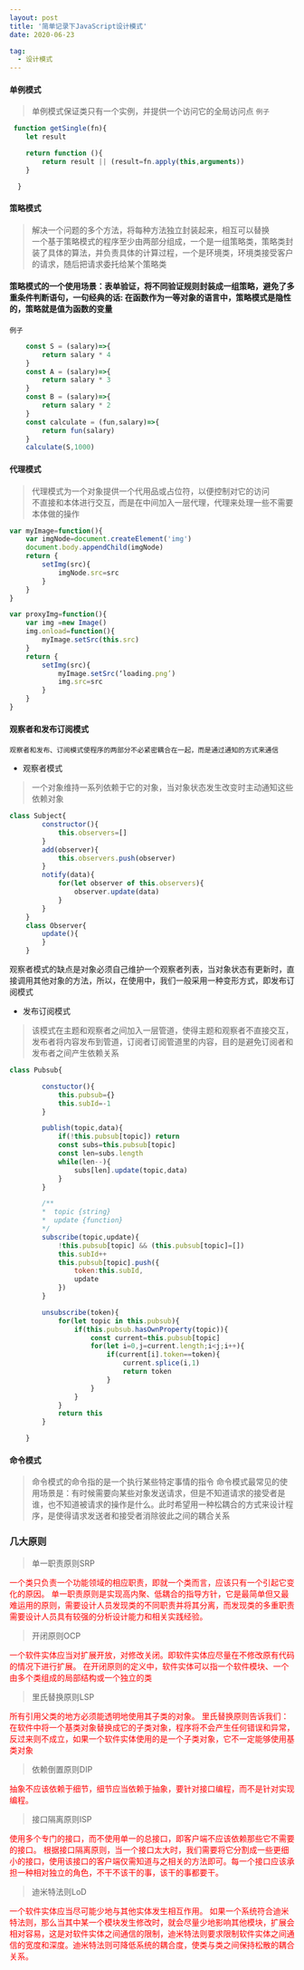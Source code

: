 ```yaml
---
layout: post
title: '简单记录下JavaScript设计模式'
date: 2020-06-23

tag:
  - 设计模式
---
```


#### 单例模式 
> 单例模式保证类只有一个实例，并提供一个访问它的全局访问点
`例子`
```js
 function getSingle(fn){
    let result

    return function (){
        return result || (result=fn.apply(this,arguments))
    }

  }
```

#### 策略模式

> 解决一个问题的多个方法，将每种方法独立封装起来，相互可以替换 <br/>
  一个基于策略模式的程序至少由两部分组成，一个是一组策略类，策略类封装了具体的算法，并负责具体的计算过程，一个是环境类，环境类接受客户的请求，随后把请求委托给某个策略类

  <h4>策略模式的一个使用场景：表单验证，将不同验证规则封装成一组策略，避免了多重条件判断语句，一句经典的话: 在函数作为一等对象的语言中，策略模式是隐性的，策略就是值为函数的变量</h4>

`例子`
```js
    const S = (salary)=>{
        return salary * 4
    }
    const A = (salary)=>{
        return salary * 3
    }
    const B = (salary)=>{
        return salary * 2
    }
    const calculate = (fun,salary)=>{
        return fun(salary)
    }
    calculate(S,1000)
```

#### 代理模式

> 代理模式为一个对象提供一个代用品或占位符，以便控制对它的访问<br/>
  不直接和本体进行交互，而是在中间加入一层代理，代理来处理一些不需要本体做的操作

```js
var myImage=function(){
    var imgNode=document.createElement('img')
    document.body.appendChild(imgNode)
    return {
        setImg(src){
            imgNode.src=src
        }
    }
}

var proxyImg=function(){
    var img =new Image()
    img.onload=function(){
        myImage.setSrc(this.src)
    }
    return {
        setImg(src){
            myImage.setSrc(‘loading.png’)
            img.src=src      
        }
    }
}
```

#### 观察者和发布订阅模式
`观察者和发布、订阅模式使程序的两部分不必紧密耦合在一起，而是通过通知的方式来通信`
- 观察者模式
> 一个对象维持一系列依赖于它的对象，当对象状态发生改变时主动通知这些依赖对象
```js
class Subject{
        constructor(){
            this.observers=[]
        }
        add(observer){
            this.observers.push(observer)
        }
        notify(data){
            for(let observer of this.observers){
                observer.update(data)
            }
        }
    }
    class Observer{
        update(){
        }
    }
```
观察者模式的缺点是对象必须自己维护一个观察者列表，当对象状态有更新时，直接调用其他对象的方法，所以，在使用中，我们一般采用一种变形方式，即发布订阅模式

- 发布订阅模式
> 该模式在主题和观察者之间加入一层管道，使得主题和观察者不直接交互，发布者将内容发布到管道，订阅者订阅管道里的内容，目的是避免订阅者和发布者之间产生依赖关系

```js
class Pubsub{

        constuctor(){
            this.pubsub={}
            this.subId=-1
        }

        publish(topic,data){
            if(!this.pubsub[topic]) return
            const subs=this.pubsub[topic]
            const len=subs.length
            while(len--){
                subs[len].update(topic,data)
            }
        }

        /**
        *  topic {string}
        *  update {function}
        */
        subscribe(topic,update){
            !this.pubsub[topic] && (this.pubsub[topic]=[])
            this.subId++
            this.pubsub[topic].push({
                token:this.subId,
                update
            })
        }

        unsubscribe(token){
            for(let topic in this.pubsub){
                if(this.pubsub.hasOwnProperty(topic)){
                    const current=this.pubsub[topic]
                    for(let i=0,j=current.length;i<j;i++){
                        if(current[i].token==token){
                            current.splice(i,1)
                            return token
                        }
                    }
                }
            }
            return this
        }

    }
```

#### 命令模式
> 命令模式的命令指的是一个执行某些特定事情的指令
命令模式最常见的使用场景是：有时候需要向某些对象发送请求，但是不知道请求的接受者是谁，也不知道被请求的操作是什么。此时希望用一种松耦合的方式来设计程序，是使得请求发送者和接受者消除彼此之间的耦合关系


### 几大原则
> 单一职责原则SRP   
<span style="color:red">
  一个类只负责一个功能领域的相应职责，即就一个类而言，应该只有一个引起它变化的原因。
单一职责原则是实现高内聚、低耦合的指导方针，它是最简单但又最难运用的原则，需要设计人员发现类的不同职责并将其分离，而发现类的多重职责需要设计人员具有较强的分析设计能力和相关实践经验。
</span>

> 开闭原则OCP
<span style="color:red">
一个软件实体应当对扩展开放，对修改关闭。即软件实体应尽量在不修改原有代码的情况下进行扩展。
在开闭原则的定义中，软件实体可以指一个软件模块、一个由多个类组成的局部结构或一个独立的类
<span>

> 里氏替换原则LSP
<span style="color:red">
所有引用父类的地方必须能透明地使用其子类的对象。
里氏替换原则告诉我们：在软件中将一个基类对象替换成它的子类对象，程序将不会产生任何错误和异常，反过来则不成立，如果一个软件实体使用的是一个子类对象，它不一定能够使用基类对象
<span>

> 依赖倒置原则DIP
<span style="color:red">
抽象不应该依赖于细节，细节应当依赖于抽象，要针对接口编程，而不是针对实现编程。
<span>

> 接口隔离原则ISP
<span style="color:red">
使用多个专门的接口，而不使用单一的总接口，即客户端不应该依赖那些它不需要的接口。
根据接口隔离原则，当一个接口太大时，我们需要将它分割成一些更细小的接口，使用该接口的客户端仅需知道与之相关的方法即可。每一个接口应该承担一种相对独立的角色，不干不该干的事，该干的事都要干。
<span>

> 迪米特法则LoD
<span style="color:red">
一个软件实体应当尽可能少地与其他实体发生相互作用。
如果一个系统符合迪米特法则，那么当其中某一个模块发生修改时，就会尽量少地影响其他模块，扩展会相对容易，这是对软件实体之间通信的限制，迪米特法则要求限制软件实体之间通信的宽度和深度。迪米特法则可降低系统的耦合度，使类与类之间保持松散的耦合关系。
<span>